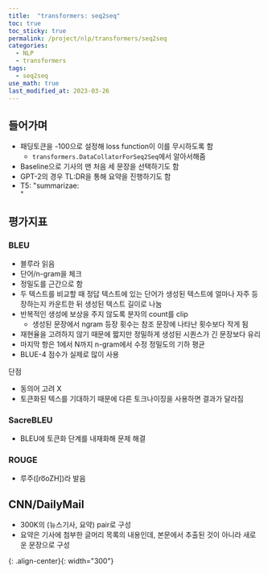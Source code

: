 ```yaml
---
title:  "transformers: seq2seq"
toc: true
toc_sticky: true
permalink: /project/nlp/transformers/seq2seq
categories:
  - NLP
  - transformers
tags:
  - seq2seq
use_math: true
last_modified_at: 2023-03-26
---
```


## 들어가며

- 패딩토큰을 -100으로 설정해 loss function이 이를 무시하도록 함
  - `transformers.DataCollatorForSeq2Seq`에서 알아서해줌
- Baseline으로 기사의 맨 처음 세 문장을 선택하기도 함
- GPT-2의 경우 TL:DR을 통해 요약을 진행하기도 함
- T5: "summarizae: <ARTICLE>"

## 평가지표

### BLEU

- 블루라 읽음
- 단어/n-gram을 체크
- 정밀도를 근간으로 함
- 두 텍스트를 비교할 때 정답 텍스트에 있는 단어가 생성된 텍스트에 얼마나 자주 등장하는지 카운트한 뒤 생성된 텍스트 길이로 나눔
- 반복적인 생성에 보상을 주지 않도록 분자의 count를 clip
  - 생성된 문장에서 ngram 등장 횟수는 참조 문장에 나타난 횟수보다 작게 됨
- 재현율을 고려하지 않기 때문에 짧지만 정밀하게 생성된 시퀀스가 긴 문장보다 유리
- 마지막 항은 1에서 N까지 n-gram에서 수정 정밀도의 기하 평균
- BLUE-4 점수가 실제로 많이 사용

단점
- 동의어 고려 X
- 토큰화된 텍스를 기대하기 때문에 다른 토크나이징을 사용하면 결과가 달라짐


### SacreBLEU

- BLEU에 토큰화 단계를 내재화해 문제 해결

### ROUGE

- 루주([ro͞oZH])라 발음


## CNN/DailyMail

- 300K의 (뉴스기사, 요약) pair로 구성
- 요약은 기사에 첨부한 글머리 목록의 내용인데, 본문에서 추출된 것이 아니라 새로운 문장으로 구성



{: .align-center}{: width="300"}
